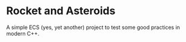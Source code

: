 # Rocket and Asteroids

A simple ECS (yes, yet another) project to test some good practices in modern C++.